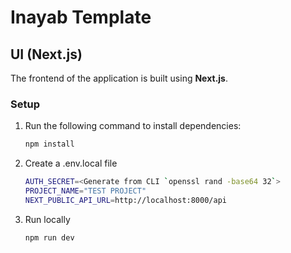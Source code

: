 # Inayab Template

## UI (Next.js)

The frontend of the application is built using **Next.js**.

### Setup

1. Run the following command to install dependencies:

   ```sh
   npm install

   ```

2. Create a .env.local file
   ```sh
   AUTH_SECRET=<Generate from CLI `openssl rand -base64 32`>
   PROJECT_NAME="TEST PROJECT"
   NEXT_PUBLIC_API_URL=http://localhost:8000/api
   ```
3. Run locally
   ```sh
   npm run dev
   ```
